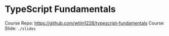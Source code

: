 # TypeScript Fundamentals

Course Repo: https://github.com/wtlin1228/typescript-fundamentals
Course Slide: `./slides`

